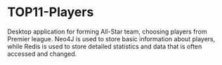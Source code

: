 # TOP11-Players
Desktop application for forming All-Star team, choosing players from Premier league. Neo4J is used to store basic information about players, while Redis is used to store detailed statistics and data that is often accessed and changed.
